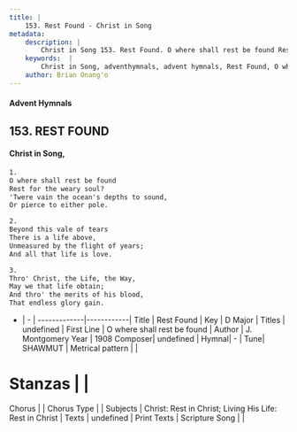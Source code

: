 ```yaml
---
title: |
    153. Rest Found - Christ in Song
metadata:
    description: |
        Christ in Song 153. Rest Found. O where shall rest be found Rest for the weary soul? 'Twere vain the ocean's depths to sound, Or pierce to either pole.
    keywords:  |
        Christ in Song, adventhymnals, advent hymnals, Rest Found, O where shall rest be found. 
    author: Brian Onang'o
---
```


#### Advent Hymnals
## 153. REST FOUND
####  Christ in Song,

```txt
1.
O where shall rest be found
Rest for the weary soul?
'Twere vain the ocean's depths to sound,
Or pierce to either pole.

2.
Beyond this vale of tears
There is a life above,
Unmeasured by the flight of years;
And all that life is love.

3.
Thro' Christ, the Life, the Way,
May we that life obtain;
And thro' the merits of his blood,
That endless glory gain.

```

- |   -  |
-------------|------------|
Title | Rest Found |
Key | D Major |
Titles | undefined |
First Line | O where shall rest be found |
Author | J. Montgomery
Year | 1908
Composer| undefined |
Hymnal|  - |
Tune| SHAWMUT |
Metrical pattern | |
# Stanzas |  |
Chorus |  |
Chorus Type |  |
Subjects | Christ: Rest in Christ; Living His Life: Rest in Christ |
Texts | undefined |
Print Texts | 
Scripture Song |  |
    
